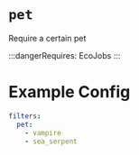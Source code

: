 # `pet`

Require a certain pet

:::dangerRequires:
EcoJobs
:::


# Example Config
```yaml
filters:
  pet:
    - vampire
    - sea_serpent
```
